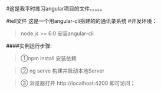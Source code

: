 #这是我平时练习angular项目的文件。。。。。

#tell文件
这是一个用angular-cli搭建的的通讯录系统
#开发环境：
>node.js >= 6.0
>安装angular-cli

####实例运行步骤:

>①npm install 安装依赖

>② ng serve  构建并启动本地Server

>③ 浏览器打开 http://localhost:4200 即可访问；
